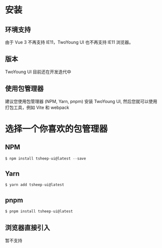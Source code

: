 # 安装

## 环境支持

由于 Vue 3 不再支持 IE11，TwoYoung UI 也不再支持 IE11 浏览器。

## 版本

TwoYoung UI 目前还在开发迭代中

## 使用包管理器

建议您使用包管理器 (NPM, Yarn, pnpm) 安装 TwoYoung UI, 然后您就可以使用打包工具，例如 Vite 和 webpack

# 选择一个你喜欢的包管理器

## NPM
```JavaScript
$ npm install tsheep-ui@latest --save
```

## Yarn
```JavaScript
$ yarn add tsheep-ui@latest
```

## pnpm
```JavaScript
$ pnpm install tsheep-ui@latest
```

## 浏览器直接引入

暂不支持

